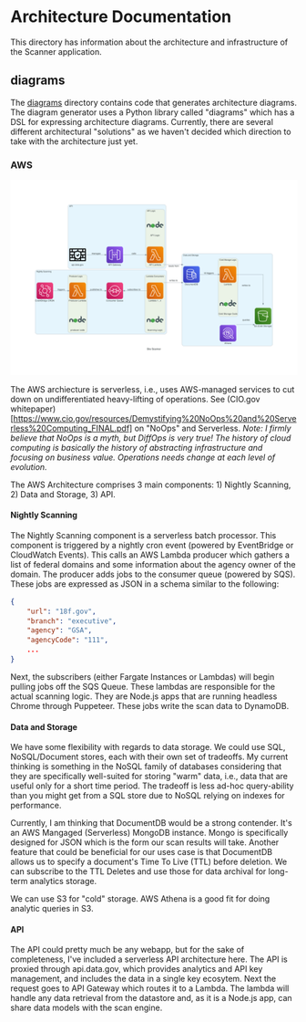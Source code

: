 # Architecture Documentation

This directory has information about the architecture and infrastructure of the Scanner application. 

## diagrams

The [diagrams](./diagrams) directory contains code that generates architecture diagrams. The diagram generator uses a Python library called "diagrams" which has a DSL for expressing architecture diagrams. Currently, there are several different architectural "solutions" as we haven't decided which direction to take with the architecture just yet. 


### AWS 
![Image Description: An architecture diagram showing AWS services. Described in text below](./diagrams/images/architecture-aws.png)

The AWS archiecture is serverless, i.e., uses AWS-managed services to cut down on undifferentiated heavy-lifting of operations. See (CIO.gov whitepaper)[https://www.cio.gov/resources/Demystifying%20NoOps%20and%20Serverless%20Computing_FINAL.pdf] on "NoOps" and Serverless. _Note: I firmly believe that NoOps is a myth, but DiffOps is very true! The history of cloud computing is basically the history of abstracting infrastructure and focusing on business value. Operations needs change at each level of evolution._

The AWS Architecture comprises 3 main components: 1) Nightly Scanning, 2) Data and Storage, 3) API. 

#### Nightly Scanning
The Nightly Scanning component is a serverless batch processor. This component is triggered by a nightly cron event (powered by EventBridge or CloudWatch Events). This calls an AWS Lambda producer which gathers a list of federal domains and some information about the agency owner of the domain. The producer adds jobs to the consumer queue (powered by SQS). These jobs are expressed as JSON in a schema similar to the following: 

```json
{
    "url": "18f.gov",
    "branch": "executive",
    "agency": "GSA",
    "agencyCode": "111",
    ...
}
```

Next, the subscribers (either Fargate Instances or Lambdas) will begin pulling jobs off the SQS Queue. These lambdas are responsible for the actual scanning logic. They are Node.js apps that are running headless Chrome through Puppeteer. These jobs write the scan data to DynamoDB. 

#### Data and Storage
We have some flexibility with regards to data storage. We could use SQL, NoSQL/Document stores, each with their own set of tradeoffs. My current thinking is something in the NoSQL family of databases considering that they are specifically well-suited for storing "warm" data, i.e., data that are useful only for a short time period. The tradeoff is less ad-hoc query-ability than you might get from a SQL store due to NoSQL relying on indexes for performance. 

Currently, I am thinking that DocumentDB would be a strong contender. It's an AWS Mangaged (Serverless) MongoDB instance. Mongo is specifically designed for JSON which is the form our scan results will take. Another feature that could be beneficial for our uses case is that DocumentDB allows us to specify a document's Time To Live (TTL) before deletion. We can subscribe to the TTL Deletes and use those for data archival for long-term analytics storage. 

We can use S3 for "cold" storage. AWS Athena is a good fit for doing analytic queries in S3. 

#### API
The API could pretty much be any webapp, but for the sake of completeness, I've included a serverless API architecture here. The API is proxied through api.data.gov, which provides analytics and API key management, and includes the data in a single key ecosytem. Next the request goes to API Gateway which routes it to a Lambda. The lambda will handle any data retrieval from the datastore and, as it is a Node.js app, can share data models with the scan engine. 

